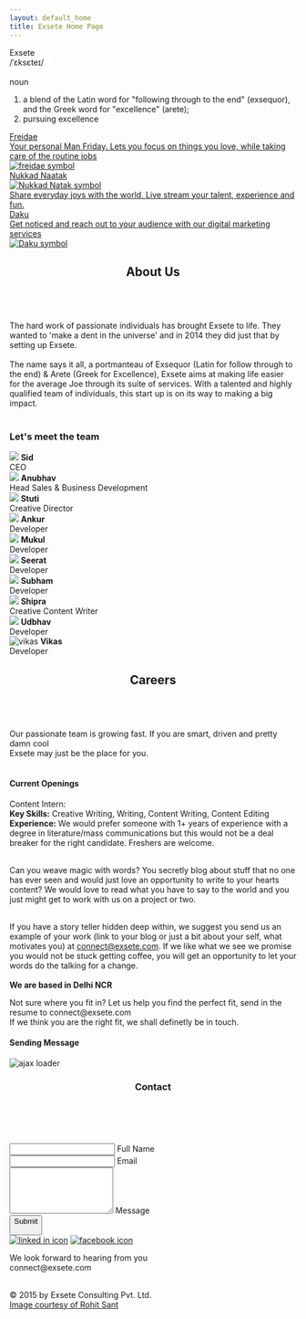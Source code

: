 ```yaml
---
layout: default_home
title: Exsete Home Page
---
```

<!--home page-->
<div class="row top-pad back-col home-div-pos backgrnd-img main-page" id="home-page" data-tag="hme">
    <div id="image-text">
        <div>
            <span id="logo-name">Exsete</span>
            <br/>
            <span id="logo-phonetics">/ˈɛksɛteɪ/</span>
            <span id="audio-cont">
            <input src="data:image/png;base64,iVBORw0KGgoAAAANSUhEUgAAAA4AAAAOCAYAAAAfSC3RAAAAAXNSR0IArs4c6QAAAARnQU1BAACxjwv8YQUAAAAJcEhZcwAADsMAAA7DAcdvqGQAAAAYdEVYdFNvZnR3YXJlAHBhaW50Lm5ldCA0LjAuNWWFMmUAAAC5SURBVDhPldIxDgFBFMbx1ejEBYg4AeeQuIZIRIGEVica56DUoXIEiTu4wUahGP9P3siE2WVe8svOe7NvM9l5mXOuSMOec2zRsfzlvfhQx9XWfdzwwMRq0cYqzlD4Wg17FYgBvhor2MFHuKcPnpCjGW7IBmGoNkLP1i3oyCslZaH9Je5oW37A5d9GxQzK18hTGsdIboweNZT0c0K/ruOI6HX4F8oGYIjkkZtarbBR/JAvoCHvWg6XPQFIbJkvWIc2TwAAAABJRU5ErkJggg==" type="image" id="btn-audio"/>
            <audio src="/data/exsete.mp3" preload="auto" id="audio">Your browser doesnt support audio</audio>
            </span>
            <br />
            <br />
            <span id="logo-pos">noun</span>
            <ol id="logo-def-ol">
            <li class="logo-def-li">a blend of the Latin word for "following through to the end" (exsequor), and the Greek word for "excellence" (arete);</li>
            <li>pursuing excellence</li>
            </ol>
        </div>
    </div>
    <div id="links">
        <!--section 1: Freidae-->
        <a href="http://www.freidae.com" id="freidae-a-out">
            <div class="col-sm-3 section-div" id="section-1">
                <div class="sec-1 div-box-bck" id="section-sub-1">
                    <span class="text-home" id="sention-h-1">
                    Freidae
                    </span>
                    <br/>
                        <div class="text-details collapse" id="section-t-1">
                        Your personal Man Friday. Lets you focus on things you love, while taking care of the routine jobs
                        </div>
                        <img src="data/img/Freidae%20Logo.png" alt="freidae symbol" id="freidae-symbol" class="symbol"/>
                </div>
            </div>
        </a>
        <!--section 2: Nukkad Naatak-->
        <a href="http://www.nukkadnaatak.com" id="nukkad-a-out">
        <div class="col-sm-3 section-div" id="section-2">
            <div class="sec-1 div-box-bck" id="section-sub-2">
                <span class="text-home" id="section-h-2">
                Nukkad Naatak
                <br/>
                <img src="data/img/n2%20logo.png" alt="Nukkad Natak symbol" id="Nukkad-Natak-symbol" class="symbol"/>
                </span>
                <div class="text-details collapse" id="section-t-2">
                Share everyday joys with the world. Live stream your talent, experience and fun.  
                </div>
            </div>
        </div>
        </a>
        <!--section 3: Daku-->
        <a href="http://www.daku.net.in" id="daku-a-out">
            <div class="col-sm-3 section-div" id="section-3">
            <div class="sec-1 div-box-bck" id="section-sub-3">
                <span class="text-home" id="section-h-3">
                Daku
                </span>
                <br/>
                    <div class="text-details collapse" id="section-t-3">
                    Get noticed and reach out to your audience with our digital marketing services
                    </div>
                    <img src="data/img/Daku%20logo.png" alt="Daku symbol" id="Daku-symbol" class="symbol"/>
            </div>
        </div>
        </a>
    </div>
    <div class="scrolle-arrow">
        <a href="#about" class="anchorLink"><span class="glyphicon glyphicon-chevron-down color-white"></span></a>
    </div>
</div>
<!--about us-->
<div id="about-us-container" class="container-fluid pad-0 back-col main-page" data-tag="abt">
    <a id="about" class="pagelink"></a>
    <header class="pad-l-r-15">
    <h2><b>About Us</b></h2>
    </header><br/>
    <section class="font-18 pad-l-r-15">
    <span>The hard work of passionate individuals  has brought Exsete to life. They wanted to 'make a dent in the universe' and in 2014 they did just that by setting up Exsete.</span><br/><br/>
        <span>The name says it all, a portmanteau of Exsequor (Latin for follow through to the end) & Arete (Greek for Excellence), Exsete aims at making life easier for the average Joe through its suite of services. With a talented and highly qualified team of individuals, this start up is on its way to making a big impact.</span><br/><br/>
        <h3 class="centre-txt">Let's meet the team</h3>
    </section>
    <section class="flex-outside font-18">
        <div class="flex-inside">
            <div class="flex-ele mobile-width"  onmouseover="imgChangeColor(this)" onmouseout="imgChangeSketch(this)">
                <img class="img-responsive about-img" src="/data/img/about_us/Sid.png" data-name="Sid"/>
                <span class="abt-img-txt"><b>Sid</b><br/>CEO</span>
            </div>
            <div class="flex-ele mobile-width"  onmouseover="imgChangeColor(this)" onmouseout="imgChangeSketch(this)">
                <img class="img-responsive about-img" src="/data/img/about_us/Anubhav.png" data-name="Anubhav"/>
                <span class="abt-img-txt"><b>Anubhav</b><br/>Head Sales & Business Development</span>
            </div>
            <div class="flex-ele mobile-width"  onmouseover="imgChangeColor(this)" onmouseout="imgChangeSketch(this)">
                <img class="img-responsive about-img" src="/data/img/about_us/Stuti.png" data-name="Stuti"/>
                <span class="abt-img-txt"><b>Stuti</b><br/>Creative Director</span>
            </div>
            <div class="flex-ele mobile-width"  onmouseover="imgChangeColor(this)" onmouseout="imgChangeSketch(this)">
                <img class="img-responsive about-img" src="/data/img/about_us/Ankur.png" data-name="Ankur"/>
                <span class="abt-img-txt"><b>Ankur</b><br/>Developer</span>
            </div>
            <div class="flex-ele mobile-width" onmouseover="imgChangeColor(this)" onmouseout="imgChangeSketch(this)">
            <img class="img-responsive about-img" src="/data/img/about_us/mukul.png" data-name="mukul"/>
            <span class="abt-img-txt"><b>Mukul</b><br/>Developer</span>
            </div>
        </div>
        <div class="flex-inside" >
            <div class="flex-ele mobile-width" onmouseover="imgChangeColor(this)" onmouseout="imgChangeSketch(this)">
                <img class="img-responsive about-img" src="/data/img/about_us/Seerat.png" data-name="Seerat"/>
                <span class="abt-img-txt"><b>Seerat</b><br/>Developer</span>
            </div>
            <div class="flex-ele mobile-width" onmouseover="imgChangeColor(this)" onmouseout="imgChangeSketch(this)">
                <img class="img-responsive about-img" src="/data/img/about_us/Shubham.png" data-name="Shubham"/>
                <span class="abt-img-txt"><b>Subham</b><br/>Developer</span>
            </div>
            <div class="flex-ele mobile-width" onmouseover="imgChangeColor(this)" onmouseout="imgChangeSketch(this)">
                <img class="img-responsive about-img" src="/data/img/about_us/Shipra.png" data-name="Shipra"/>
                <span class="abt-img-txt"><b>Shipra</b><br/>Creative Content Writer</span>
            </div>
            <div class="flex-ele mobile-width" onmouseover="imgChangeColor(this)" onmouseout="imgChangeSketch(this)">
                <img class="img-responsive about-img" src="/data/img/about_us/Udbhav.png" data-name="Udbhav"/>
                <span class="abt-img-txt"><b>Udbhav</b><br/>Developer</span>
            </div>
            <div class="flex-ele mobile-width" onmouseover="imgChangeColor(this)" onmouseout="imgChangeSketch(this)">
                <img class="img-responsive about-img" src="/data/img/about_us/Vikas.png" alt="vikas" data-name="Vikas"/>
                <span class="abt-img-txt"><b>Vikas</b><br/>Developer</span>
            </div>
        </div> 
    </section>
    <div class="scrolle-arrow" id="scrl-arw-abt">
        <a href="#home" class="anchorLink"><span class="glyphicon glyphicon-chevron-up color-white"></span></a>
        <a href="#career" class="anchorLink"><span class="glyphicon glyphicon-chevron-down color-white"></span></a>
    </div>
</div>
<!--Careers Page-->
<div class="container-fluid pad-0 back-col main-page" id="careers-container" data-tag="car">
    <a id="career" class="pagelink"></a>
    <header>
    <h2 id="car-hdr"><b>Careers</b></h2>
    </header><br/>
    <section class="txt-center font-18">
    <span class="txt-center">
    Our passionate team is growing fast. If you are smart, driven and pretty damn cool<br/> Exsete may just be the place for you.
    </span>
    </section><br/>
    <section id="team-img"></section>
    <section>
        <h4 id="jobs-heading">Current Openings</h4>
        <div>
        <span class="openings-header font-16" onclick="collapseToggle(this)"><span class="glyphicon glyphicon-plus"></span>  Content Intern:</span><br/>
        <span class="job-dtl font-16"><b>Key Skills:</b> Creative Writing, Writing, Content Writing, Content Editing<br/>
        <b>Experience:</b> We would prefer someone with 1+ years of experience with a degree in literature/mass communications but this would not be a deal breaker for the right candidate. Freshers are welcome.<br/><br/>

Can you weave magic with words? You secretly blog about stuff that no one has ever seen and would just love an opportunity to write to your hearts content? We would love to read what you have to say to the world and you just might get to work with us on a project or two.<br/><br/>

If you have a story teller hidden deep within, we suggest you send us an example of your work (link to your blog or just a bit about your self, what motivates you) at connect@exsete.com. If we like what we see we promise you would not be stuck getting coffee, you will get an opportunity to let your words do the talking for a change. <br/><br/>
<b>We are based in Delhi NCR</b><br/>
</span>

</div>
    </section>
    <footer id="car-fotr">
        Not sure where you fit in? Let us help you find the perfect fit, send in the resume to connect@exsete.com<br/>If we think you are the right fit, we shall definetly be in touch.
    </footer>
    <div class="scrolle-arrow" id="carrers-scroll-arrow">
        <a href="#about" class="anchorLink"><span class="glyphicon glyphicon-chevron-up color-white"></span></a>
        <a href="#contact"class="anchorLink"><span class="glyphicon glyphicon-chevron-down color-white"></span></a>
    </div>
</div>
<!--contact page-->
<!--Popover for message sending-->
<div id="overlay">
    <div id="popup">
        <h4 id="sndg-msg-rchus">Sending Message<br/></h4>
        <img src="/data/img/ajax-loader.GIF" id="loading-indicator-rchus" alt="ajax loader">
        <div id="reachus_message" class="notice" data-captcha-failed="Incorrect captcha!" data-error="There was an error sending the message, please try again." data-success="Message successfully sent!"></div>
    </div>
</div>
<div class="container-fluid bakgrnd-con main-page" id="contact-page-div" data-tag="cntct">
    <a id="contact" class="pagelink"></a>
    <!--Heading-->
    <header id="contact-header">
        <h3 class="heading-con">Contact</h3><br/>
    </header>
    <div class="row margin-top disp-flex flex-center" id="contact-info">
        <!--contact us form-->
        <div class="col-sm-6" id="form-div">
            <form role="form" method="POST"  id="form_reach_us">
                <div class="form-group">
                    <input type="text" class="form-control" id="inputName" name="fullName" title="Enter Your Name" required/>
                    <span class="highlight"></span>
                    <span class="hBar"></span>
                    <label>Full Name</label>
                </div>
                <div class="form-group">
                    <input type="email" class="form-control" id="inputEmail" name="email" title="Enter Your Email" required/>
                    <span class="highlight"></span>
                    <span class="hBar"></span>
                    <label>Email</label>
                </div>
                <div class="form-group">
                <textarea rows="5" class="form-control" id="comment" name="comment" title="Enter the content" required></textarea>
                    <span class="highlight"></span>
                    <span class="hBar"></span>
                    <label>Message</label>
                </div>
                <div class="form-group btn-div">
                    <button id="btn-submit" type="submit" class="btn" onclick="return false;"><span id="Button-txt" title="Click to Submit">Submit</p></button>
                </div>
                <div id="social-links-bottom">
                <a href="https://www.linkedin.com/company/exsete-consulting-pvt--ltd-?trk=ppro_cprof"><img class="img-social-links" src="/data/img/Linkedin%20icon.png" alt="linked in icon"/></a>
                <a href="https://www.facebook.com/exsete?fref=ts"><img class="img-social-links" src="/data/img/FB%20%5B54924%5D.png" alt="facebook icon"/></a>
                </div>
            </form>
        </div>
    </div>
    <div class="row disp-flex flex-center">
    <span class="cont-font color-white"><span>We look forward to hearing from you</span><br/><span class="glyphicon glyphicon-envelope"></span> connect@exsete.com</span>
    </div>
    <div class="scrolle-arrow">
        <a href="#career" class="anchorLink"><span class="glyphicon glyphicon-chevron-up color-white"></span></a>
    </div><br/>
    <!--Footer-->
    <footer class="footer" id="footer-cont">
        <p class="cont-bottom-txt" title="Copyright Exsete">
            © 2015 by Exsete Consulting Pvt. Ltd.<br class="mobile-display"/>
            <a href="http://www.rohitsant.com" class="color-white">
                <span class="courtesy-sml"> Image courtesy of Rohit Sant</span>
            </a>
        </p>
    </footer>
</div>
